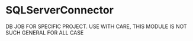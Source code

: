 # SQLServerConnector
DB JOB FOR SPECIFIC PROJECT. USE WITH CARE, THIS MODULE IS NOT SUCH GENERAL FOR ALL CASE
